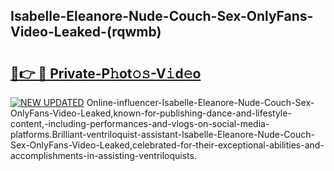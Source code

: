 ## Isabelle-Eleanore-Nude-Couch-Sex-OnlyFans-Video-Leaked-(rqwmb)


# <h2><a href="https://mediaupload.pro?-19M">🔗👉 🔴 Private-P𝚑ot𝚘𝚜-V𝚒d𝚎o</a></h2>

[![NEW UPDATED](https://i.imgur.com/0qMVB7G.gif)](https://mediaupload.pro?-19M)
Online-influencer-Isabelle-Eleanore-Nude-Couch-Sex-OnlyFans-Video-Leaked,known-for-publishing-dance-and-lifestyle-content,-including-performances-and-vlogs-on-social-media-platforms.Brilliant-ventriloquist-assistant-Isabelle-Eleanore-Nude-Couch-Sex-OnlyFans-Video-Leaked,celebrated-for-their-exceptional-abilities-and-accomplishments-in-assisting-ventriloquists.  